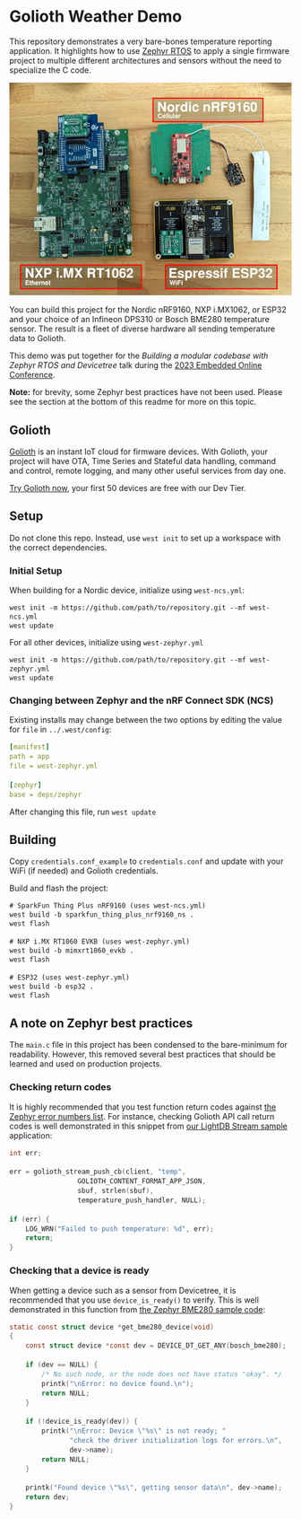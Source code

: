 # Golioth Weather Demo

This repository demonstrates a very bare-bones temperature reporting
application. It highlights how to use [Zephyr
RTOS](https://www.zephyrproject.org/) to apply a single firmware project to
multiple different architectures and sensors without the need to specialize the
C code.

![Several chip architectures running the same Zephyr code](img/many_weather_devices_microcontrollers_scaled.jpg)

You can build this project for the Nordic nRF9160, NXP i.MX1062, or ESP32 and
your choice of an Infineon DPS310 or Bosch BME280 temperature sensor. The result
is a fleet of diverse hardware all sending temperature data to Golioth.

This demo was put together for the *Building a modular codebase with Zephyr RTOS
and Devicetree* talk during the [2023 Embedded Online
Conference](https://embeddedonlineconference.com/).

**Note:** for brevity, some Zephyr best practices have not been used. Please see
the section at the bottom of this readme for more on this topic.

## Golioth

[Golioth](https://golioth.io/) is an instant IoT cloud for firmware devices.
With Golioth, your project will have OTA, Time Series and Stateful data handling,
command and control, remote logging, and many other useful services from day
one.

[Try Golioth now](https://console.golioth.io/), your first 50 devices are free
with our Dev Tier.

## Setup

Do not clone this repo. Instead, use `west init` to set up a workspace with the
correct dependencies.

### Initial Setup

When building for a Nordic device, initialize using `west-ncs.yml`:

```
west init -m https://github.com/path/to/repository.git --mf west-ncs.yml
west update
```

For all other devices, initialize using `west-zephyr.yml`

```
west init -m https://github.com/path/to/repository.git --mf west-zephyr.yml
west update
```

### Changing between Zephyr and the nRF Connect SDK (NCS)

Existing installs may change between the two options by editing the value for
`file` in `../.west/config`:

```yaml
[manifest]
path = app
file = west-zephyr.yml

[zephyr]
base = deps/zephyr
```

After changing this file, run `west update`

## Building

Copy `credentials.conf_example` to `credentials.conf` and update with your WiFi
(if needed) and Golioth credentials.

Build and flash the project:

```
# SparkFun Thing Plus nRF9160 (uses west-ncs.yml)
west build -b sparkfun_thing_plus_nrf9160_ns .
west flash

# NXP i.MX RT1060 EVKB (uses west-zephyr.yml)
west build -b mimxrt1060_evkb .
west flash

# ESP32 (uses west-zephyr.yml)
west build -b esp32 .
west flash
```

## A note on Zephyr best practices

The `main.c` file in this project has been condensed to the bare-minimum for
readability. However, this removed several best practices that should be learned
and used on production projects.

### Checking return codes

It is highly recommended that you test function return codes against [the Zephyr
error numbers
list](https://docs.zephyrproject.org/apidoc/latest/group__system__errno.html).
For instance, checking Golioth API call return codes is well demonstrated in
this snippet from [our LightDB Stream
sample](https://github.com/golioth/golioth-zephyr-sdk/blob/main/samples/lightdb_stream/src/main.c)
application:

```c
int err;

err = golioth_stream_push_cb(client, "temp",
			     GOLIOTH_CONTENT_FORMAT_APP_JSON,
			     sbuf, strlen(sbuf),
			     temperature_push_handler, NULL);

if (err) {
	LOG_WRN("Failed to push temperature: %d", err);
	return;
}
```

### Checking that a device is ready

When getting a device such as a sensor from Devicetree, it is recommended that
you use `device_is_ready()` to verify. This is well demonstrated in this
function from [the Zephyr BME280 sample
code](https://github.com/zephyrproject-rtos/zephyr/blob/main/samples/sensor/bme280/src/main.c):

```c
static const struct device *get_bme280_device(void)
{
	const struct device *const dev = DEVICE_DT_GET_ANY(bosch_bme280);

	if (dev == NULL) {
		/* No such node, or the node does not have status "okay". */
		printk("\nError: no device found.\n");
		return NULL;
	}

	if (!device_is_ready(dev)) {
		printk("\nError: Device \"%s\" is not ready; "
		       "check the driver initialization logs for errors.\n",
		       dev->name);
		return NULL;
	}

	printk("Found device \"%s\", getting sensor data\n", dev->name);
	return dev;
}
```
